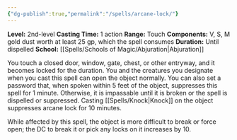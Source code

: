 ```yaml
---
{"dg-publish":true,"permalink":"/spells/arcane-lock/"}
---
```



**Level:** 2nd-level
**Casting Time:** 1 action
**Range:** Touch
**Components:** V, S, M gold dust worth at least 25 gp, which the spell consumes
**Duration:** Until dispelled
**School:** [[Spells/Schools of Magic/Abjuration\|Abjuration]]

You touch a closed door, window, gate, chest, or other entryway, and it becomes locked for the duration. You and the creatures you designate when you cast this spell can open the object normally. You can also set a password that, when spoken within 5 feet of the object, suppresses this spell for 1 minute. Otherwise, it is impassable until it is broken or the spell is dispelled or suppressed. Casting [[Spells/Knock\|Knock]] on the object suppresses arcane lock for 10 minutes.

While affected by this spell, the object is more difficult to break or force open; the DC to break it or pick any locks on it increases by 10.